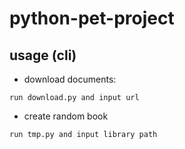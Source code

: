 # python-pet-project
## usage (cli)
* download documents:
```
run download.py and input url
```
* create random book
```
run tmp.py and input library path
```
